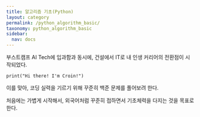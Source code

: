 ```yaml
---
title: 알고리즘 기초(Python)
layout: category
permalink: /python_algorithm_basic/
taxonomy: python_algorithm_basic
sidebar:
  nav: docs
---
```

부스트캠프 AI Tech에 입과함과 동시에, 건설에서 IT로 내 인생 커리어의 전환점이 시작되었다.

```
print("Hi there! I'm Croin!")
```

이를 맞아, 코딩 실력을 기르기 위해 꾸준히 백준 문제를 풀어보려 한다.

처음에는 가볍게 시작해서, 외국어처럼 꾸준히 접하면서 기초체력을 다지는 것을 목표로 한다.
